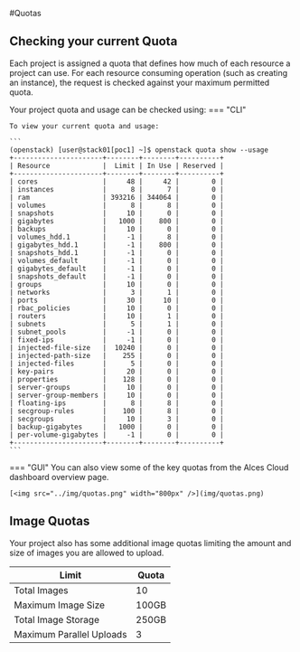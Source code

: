 #Quotas
## Checking your current Quota
Each project is assigned a quota that defines how much of each resource a project can use. For each resource consuming operation (such as creating an instance), the request is checked against your maximum permitted quota.
  
Your project quota and usage can be checked using:
=== "CLI"

    To view your current quota and usage:

    ```
    (openstack) [user@stack01[poc1] ~]$ openstack quota show --usage
    +----------------------+--------+--------+----------+
    | Resource             |  Limit | In Use | Reserved |
    +----------------------+--------+--------+----------+
    | cores                |     48 |     42 |        0 |
    | instances            |      8 |      7 |        0 |
    | ram                  | 393216 | 344064 |        0 |
    | volumes              |      8 |      8 |        0 |
    | snapshots            |     10 |      0 |        0 |
    | gigabytes            |   1000 |    800 |        0 |
    | backups              |     10 |      0 |        0 |
    | volumes_hdd.1        |     -1 |      8 |        0 |
    | gigabytes_hdd.1      |     -1 |    800 |        0 |
    | snapshots_hdd.1      |     -1 |      0 |        0 |
    | volumes_default      |     -1 |      0 |        0 |
    | gigabytes_default    |     -1 |      0 |        0 |
    | snapshots_default    |     -1 |      0 |        0 |
    | groups               |     10 |      0 |        0 |
    | networks             |      3 |      1 |        0 |
    | ports                |     30 |     10 |        0 |
    | rbac_policies        |     10 |      0 |        0 |
    | routers              |     10 |      1 |        0 |
    | subnets              |      5 |      1 |        0 |
    | subnet_pools         |     -1 |      0 |        0 |
    | fixed-ips            |     -1 |      0 |        0 |
    | injected-file-size   |  10240 |      0 |        0 |
    | injected-path-size   |    255 |      0 |        0 |
    | injected-files       |      5 |      0 |        0 |
    | key-pairs            |     20 |      0 |        0 |
    | properties           |    128 |      0 |        0 |
    | server-groups        |     10 |      0 |        0 |
    | server-group-members |     10 |      0 |        0 |
    | floating-ips         |      8 |      8 |        0 |
    | secgroup-rules       |    100 |      8 |        0 |
    | secgroups            |     10 |      3 |        0 |
    | backup-gigabytes     |   1000 |      0 |        0 |
    | per-volume-gigabytes |     -1 |      0 |        0 |
    +----------------------+--------+--------+----------+
    ```

=== "GUI"
    You can also view some of the key quotas from the Alces Cloud dashboard overview page.

    [<img src="../img/quotas.png" width="800px" />](img/quotas.png)

## Image Quotas

Your project also has some additional image quotas limiting the amount and size of images you are allowed to upload.

| Limit | Quota |
|---|---|
| Total Images | 10 |
| Maximum Image Size | 100GB |
| Total Image Storage | 250GB |
| Maximum Parallel Uploads | 3 |
